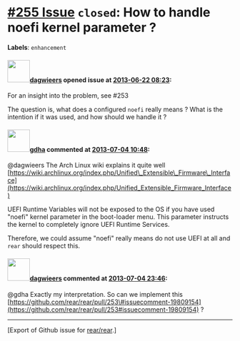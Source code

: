 [\#255 Issue](https://github.com/rear/rear/issues/255) `closed`: How to handle noefi kernel parameter ?
=======================================================================================================

**Labels**: `enhancement`

#### <img src="https://avatars.githubusercontent.com/u/388198?u=0732dee3fe5002278cfbf40359ec431bdcf5f06c&v=4" width="50">[dagwieers](https://github.com/dagwieers) opened issue at [2013-06-22 08:23](https://github.com/rear/rear/issues/255):

For an insight into the problem, see \#253

The question is, what does a configured `noefi` really means ? What is
the intention if it was used, and how should we handle it ?

#### <img src="https://avatars.githubusercontent.com/u/888633?u=cdaeb31efcc0048d3619651aa18dd4b76e636b21&v=4" width="50">[gdha](https://github.com/gdha) commented at [2013-07-04 10:48](https://github.com/rear/rear/issues/255#issuecomment-20470871):

@dagwieers The Arch Linux wiki explains it quite well
[https://wiki.archlinux.org/index.php/Unified\_Extensible\_Firmware\_Interface](https://wiki.archlinux.org/index.php/Unified_Extensible_Firmware_Interface)

UEFI Runtime Variables will not be exposed to the OS if you have used
"noefi" kernel parameter in the boot-loader menu. This parameter
instructs the kernel to completely ignore UEFI Runtime Services.

Therefore, we could assume "noefi" really means do not use UEFI at all
and `rear` should respect this.

#### <img src="https://avatars.githubusercontent.com/u/388198?u=0732dee3fe5002278cfbf40359ec431bdcf5f06c&v=4" width="50">[dagwieers](https://github.com/dagwieers) commented at [2013-07-04 23:46](https://github.com/rear/rear/issues/255#issuecomment-20496537):

@gdha Exactly my interpretation. So can we implement this
[https://github.com/rear/rear/pull/253\#issuecomment-19809154](https://github.com/rear/rear/pull/253#issuecomment-19809154)
?

------------------------------------------------------------------------

\[Export of Github issue for
[rear/rear](https://github.com/rear/rear).\]

